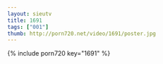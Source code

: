 ```yaml
--- 
layout: sieutv
title: 1691
tags: ["001"]
thumb: http://porn720.net/video/1691/poster.jpg
---
```

{% include porn720 key="1691" %} 
